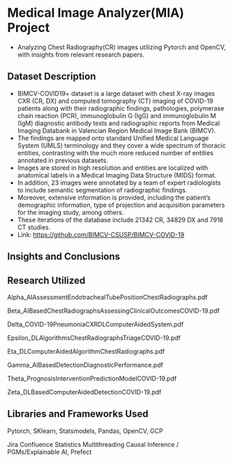 # Medical Image Analyzer(MIA) Project
- Analyzing Chest Radiography(CR) images utilizing Pytorch and OpenCV, with insights from relevant research papers.
## Dataset Description
- BIMCV-COVID19+ dataset is a large dataset with chest X-ray images CXR (CR, DX) and computed tomography (CT) imaging of COVID-19 patients along with their radiographic findings, pathologies, polymerase chain reaction (PCR), immunoglobulin G (IgG) and immunoglobulin M (IgM) diagnostic antibody tests and radiographic reports from Medical Imaging Databank in Valencian Region Medical Image Bank (BIMCV).
- The findings are mapped onto standard Unified Medical Language System (UMLS) terminology and they cover a wide spectrum of thoracic entities, contrasting with the much more reduced number of entities annotated in previous datasets.
- Images are stored in high resolution and entities are localized with anatomical labels in a Medical Imaging Data Structure (MIDS) format.
- In addition, 23 images were annotated by a team of expert radiologists to include semantic segmentation of radiographic findings.
- Moreover, extensive information is provided, including the patient’s demographic information, type of projection and acquisition parameters for the imaging study, among others.
- These iterations of the database include 21342 CR, 34829 DX and 7918 CT studies.
- Link: https://github.com/BIMCV-CSUSP/BIMCV-COVID-19
## Insights and Conclusions
## Research Utilized
Alpha_AIAssessmentEndotrachealTubePositionChestRadiographs.pdf

Beta_AIBasedChestRadiographsAssessingClinicalOutcomesCOVID-19.pdf

Delta_COVID-19PneumoniaCXRDLComputerAidedSystem.pdf

Epsilon_DLAlgorithmsChestRadiographsTriageCOVID-19.pdf

Eta_DLComputerAidedAlgorithmChestRadiographs.pdf

Gamma_AIBasedDetectionDiagnosticPerformance.pdf

Theta_PrognosisInterventionPredictionModelCOVID-19.pdf

Zeta_DLBasedComputerAidedDetectionCOVID-19.pdf

## Libraries and Frameworks Used
Pytorch, SKlearn, Statsmodels, Pandas, OpenCV, GCP

Jira Confluence Statistics Multithreading Causal Inference / PGMs/Explainable AI, Prefect
